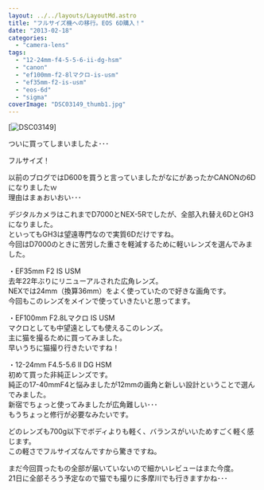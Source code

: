```yaml
---
layout: ../../layouts/LayoutMd.astro
title: "フルサイズ機への移行。EOS 6D購入！"
date: "2013-02-18"
categories: 
  - "camera-lens"
tags: 
  - "12-24mm-f4-5-5-6-ii-dg-hsm"
  - "canon"
  - "ef100mm-f2-8lマクロ-is-usm"
  - "ef35mm-f2-is-usm"
  - "eos-6d"
  - "sigma"
coverImage: "DSC03149_thumb1.jpg"
---
```


[![DSC03149](/archive/images/DSC03149_thumb.jpg "DSC03149")]

ついに買ってしまいましたよ･･･

フルサイズ！

以前のブログではD600を買うと言っていましたがなにがあったかCANONの6Dになりましたｗ  
理由はまぁおいおい･･･

デジタルカメラはこれまでD7000とNEX-5Rでしたが、全部入れ替え6DとGH3になりました。  
といってもGH3は望遠専門なので実質6Dだけですね。  
今回はD7000のときに苦労した重さを軽減するために軽いレンズを選んでみました。

・EF35mm F2 IS USM  
去年22年ぶりにリニューアルされた広角レンズ。  
NEXでは24mm（換算36mm）をよく使っていたので好きな画角です。  
今回もこのレンズをメインで使っていきたいと思ってます。

・EF100mm F2.8Lマクロ IS USM  
マクロとしても中望遠としても使えるこのレンズ。  
主に猫を撮るために買ってみました。  
早いうちに猫撮り行きたいですね！

・12-24mm F4.5-5.6 II DG HSM  
初めて買った非純正レンズです。  
純正の17-40mmF4と悩みましたが12mmの画角と新しい設計ということで選んでみました。  
新宿でちょっと使ってみましたが広角難しい･･･  
もうちょっと修行が必要なみたいです。

どのレンズも700g以下でボディよりも軽く、バランスがいいためすごく軽く感じます。  
この軽さでフルサイズなんですから驚きですね。

まだ今回買ったもの全部が届いていないので細かいレビューはまた今度。  
21日に全部そろう予定なので猫でも撮りに多摩川でも行きますかね･･･
